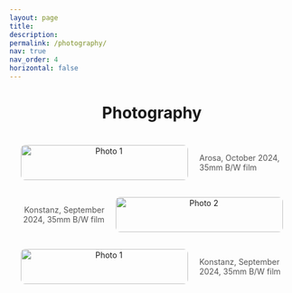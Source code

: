 ```yaml
---
layout: page
title: 
description: 
permalink: /photography/
nav: true
nav_order: 4
horizontal: false
---
```



<div style="text-align: center;">

<h1 style="font-size: 2em; margin-bottom: 20px;">Photography</h1>

<!-- Photo-Description Pairs -->
<div style="display: grid; gap: 30px; padding: 20px;">

<!-- Photo with description to the right -->
<div style="display: grid; grid-template-columns: 2fr 1fr; gap: 20px; align-items: center;">
    <img src="{{ site.baseurl }}/assets/img/Photos/Photo1.jpg" alt="Photo 1" style="width: 100%; max-width: 600px; border-radius: 8px;">
    <div style="text-align: left; font-size: 1.0em; color: #555;">
        <p>Arosa, October 2024, 35mm B/W film</p>
    </div>
</div>

<!-- Photo with description to the left -->
<div style="display: grid; grid-template-columns: 1fr 2fr; gap: 20px; align-items: center;">
    <div style="text-align: right; font-size: 1.0em; color: #555;">
        <p >Konstanz, September 2024, 35mm B/W film</p>
    </div>
    <img src="{{ site.baseurl }}/assets/img/Photos/Photo2.jpg" alt="Photo 2" style="width: 100%; max-width: 600px; border-radius: 8px;">
</div>

<!-- Photo with description to the right -->
<div style="display: grid; grid-template-columns: 2fr 1fr; gap: 20px; align-items: center;">
    <img src="{{ site.baseurl }}/assets/img/Photos/Photo3.jpg" alt="Photo 1" style="width: 100%; max-width: 600px; border-radius: 8px;">
    <div style="text-align: left; font-size: 1.0em; color: #555;">
        <p>Konstanz, September 2024, 35mm B/W film</p>
    </div>
</div>

</div>

</div>
